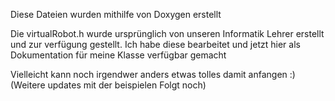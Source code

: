 Diese Dateien wurden mithilfe von Doxygen erstellt

Die virtualRobot.h wurde ursprünglich von unseren Informatik Lehrer erstellt und zur verfügung gestellt.
Ich habe diese bearbeitet und jetzt hier als Dokumentation für meine Klasse verfügbar gemacht

Vielleicht kann noch irgendwer anders etwas tolles damit anfangen :) (Weitere updates mit der beispielen Folgt noch)

